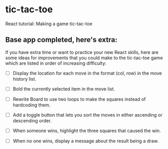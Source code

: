 # tic-tac-toe

React tutorial: Making a game tic-tac-toe

## Base app completed, here's extra:

If you have extra time or want to practice your new React skills, here are some ideas for improvements that you could make to the tic-tac-toe game which are listed in order of increasing difficulty:

- [ ] Display the location for each move in the format (col, row) in the move history list.

- [ ] Bold the currently selected item in the move list.

- [ ] Rewrite Board to use two loops to make the squares instead of hardcoding them.

- [ ] Add a toggle button that lets you sort the moves in either ascending or descending order.

- [ ] When someone wins, highlight the three squares that caused the win.

- [ ] When no one wins, display a message about the result being a draw.
